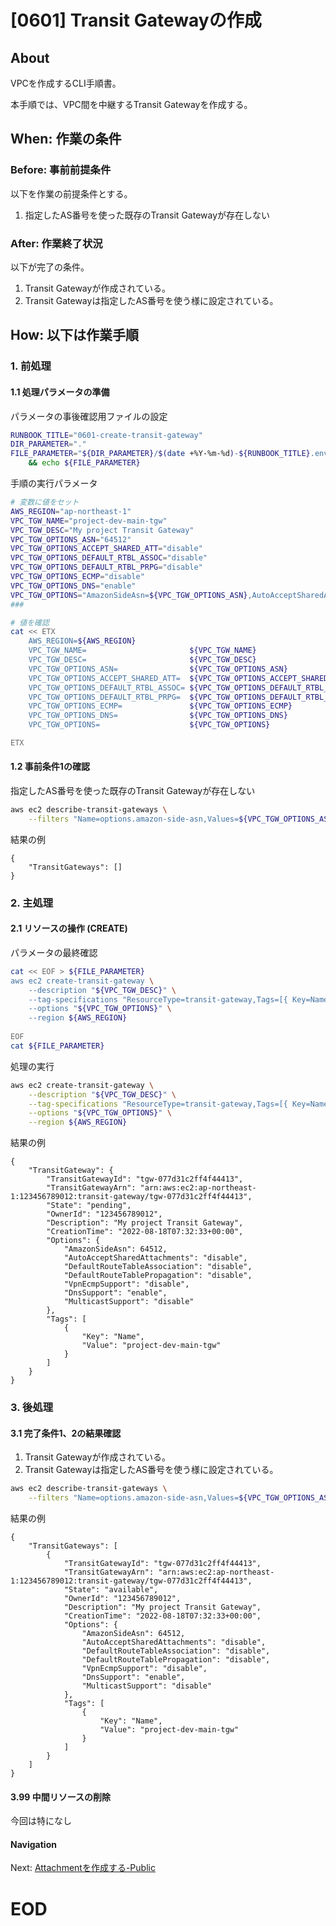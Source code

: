 # [0601] Transit Gatewayの作成

## About
VPCを作成するCLI手順書。

本手順では、VPC間を中継するTransit Gatewayを作成する。


## When: 作業の条件

### Before: 事前前提条件

以下を作業の前提条件とする。
1. 指定したAS番号を使った既存のTransit Gatewayが存在しない

### After: 作業終了状況

以下が完了の条件。

1. Transit Gatewayが作成されている。
1. Transit Gatewayは指定したAS番号を使う様に設定されている。


## How: 以下は作業手順

### 1. 前処理

#### 1.1 処理パラメータの準備

パラメータの事後確認用ファイルの設定

```bash
RUNBOOK_TITLE="0601-create-transit-gateway"
DIR_PARAMETER="."
FILE_PARAMETER="${DIR_PARAMETER}/$(date +%Y-%m-%d)-${RUNBOOK_TITLE}.env" \
    && echo ${FILE_PARAMETER}
```

手順の実行パラメータ
```bash
# 変数に値をセット
AWS_REGION="ap-northeast-1"
VPC_TGW_NAME="project-dev-main-tgw"
VPC_TGW_DESC="My project Transit Gateway"
VPC_TGW_OPTIONS_ASN="64512"
VPC_TGW_OPTIONS_ACCEPT_SHARED_ATT="disable"
VPC_TGW_OPTIONS_DEFAULT_RTBL_ASSOC="disable"
VPC_TGW_OPTIONS_DEFAULT_RTBL_PRPG="disable"
VPC_TGW_OPTIONS_ECMP="disable"
VPC_TGW_OPTIONS_DNS="enable"
VPC_TGW_OPTIONS="AmazonSideAsn=${VPC_TGW_OPTIONS_ASN},AutoAcceptSharedAttachments=${VPC_TGW_OPTIONS_ACCEPT_SHARED_ATT},DefaultRouteTableAssociation=${VPC_TGW_OPTIONS_DEFAULT_RTBL_ASSOC},DefaultRouteTablePropagation=${VPC_TGW_OPTIONS_DEFAULT_RTBL_PRPG},VpnEcmpSupport=${VPC_TGW_OPTIONS_ECMP},DnsSupport=${VPC_TGW_OPTIONS_DNS}"
###
```

```bash
# 値を確認
cat << ETX
    AWS_REGION=${AWS_REGION}
    VPC_TGW_NAME=                       ${VPC_TGW_NAME}
    VPC_TGW_DESC=                       ${VPC_TGW_DESC}
    VPC_TGW_OPTIONS_ASN=                ${VPC_TGW_OPTIONS_ASN}
    VPC_TGW_OPTIONS_ACCEPT_SHARED_ATT=  ${VPC_TGW_OPTIONS_ACCEPT_SHARED_ATT}
    VPC_TGW_OPTIONS_DEFAULT_RTBL_ASSOC= ${VPC_TGW_OPTIONS_DEFAULT_RTBL_ASSOC}
    VPC_TGW_OPTIONS_DEFAULT_RTBL_PRPG=  ${VPC_TGW_OPTIONS_DEFAULT_RTBL_PRPG}
    VPC_TGW_OPTIONS_ECMP=               ${VPC_TGW_OPTIONS_ECMP}
    VPC_TGW_OPTIONS_DNS=                ${VPC_TGW_OPTIONS_DNS}
    VPC_TGW_OPTIONS=                    ${VPC_TGW_OPTIONS}

ETX
```


#### 1.2 事前条件1の確認

指定したAS番号を使った既存のTransit Gatewayが存在しない

```bash
aws ec2 describe-transit-gateways \
    --filters "Name=options.amazon-side-asn,Values=${VPC_TGW_OPTIONS_ASN}"
```

結果の例
```output
{
    "TransitGateways": []
}
```


### 2. 主処理

#### 2.1 リソースの操作 (CREATE)

パラメータの最終確認

```bash
cat << EOF > ${FILE_PARAMETER}
aws ec2 create-transit-gateway \
    --description "${VPC_TGW_DESC}" \
    --tag-specifications "ResourceType=transit-gateway,Tags=[{ Key=Name,Value=${VPC_TGW_NAME} }]" \
    --options "${VPC_TGW_OPTIONS}" \
    --region ${AWS_REGION}
        
EOF
cat ${FILE_PARAMETER}
```

処理の実行

```bash
aws ec2 create-transit-gateway \
    --description "${VPC_TGW_DESC}" \
    --tag-specifications "ResourceType=transit-gateway,Tags=[{ Key=Name,Value=${VPC_TGW_NAME} }]" \
    --options "${VPC_TGW_OPTIONS}" \
    --region ${AWS_REGION}
```

結果の例
```output
{
    "TransitGateway": {
        "TransitGatewayId": "tgw-077d31c2ff4f44413",
        "TransitGatewayArn": "arn:aws:ec2:ap-northeast-1:123456789012:transit-gateway/tgw-077d31c2ff4f44413",
        "State": "pending",
        "OwnerId": "123456789012",
        "Description": "My project Transit Gateway",
        "CreationTime": "2022-08-18T07:32:33+00:00",
        "Options": {
            "AmazonSideAsn": 64512,
            "AutoAcceptSharedAttachments": "disable",
            "DefaultRouteTableAssociation": "disable",
            "DefaultRouteTablePropagation": "disable",
            "VpnEcmpSupport": "disable",
            "DnsSupport": "enable",
            "MulticastSupport": "disable"
        },
        "Tags": [
            {
                "Key": "Name",
                "Value": "project-dev-main-tgw"
            }
        ]
    }
}
```


### 3. 後処理

#### 3.1 完了条件1、2の結果確認

1. Transit Gatewayが作成されている。
1. Transit Gatewayは指定したAS番号を使う様に設定されている。


```bash
aws ec2 describe-transit-gateways \
    --filters "Name=options.amazon-side-asn,Values=${VPC_TGW_OPTIONS_ASN}"
```

結果の例
```output
{
    "TransitGateways": [
        {
            "TransitGatewayId": "tgw-077d31c2ff4f44413",
            "TransitGatewayArn": "arn:aws:ec2:ap-northeast-1:123456789012:transit-gateway/tgw-077d31c2ff4f44413",
            "State": "available",
            "OwnerId": "123456789012",
            "Description": "My project Transit Gateway",
            "CreationTime": "2022-08-18T07:32:33+00:00",
            "Options": {
                "AmazonSideAsn": 64512,
                "AutoAcceptSharedAttachments": "disable",
                "DefaultRouteTableAssociation": "disable",
                "DefaultRouteTablePropagation": "disable",
                "VpnEcmpSupport": "disable",
                "DnsSupport": "enable",
                "MulticastSupport": "disable"
            },
            "Tags": [
                {
                    "Key": "Name",
                    "Value": "project-dev-main-tgw"
                }
            ]
        }
    ]
}
```


#### 3.99 中間リソースの削除

今回は特になし

#### Navigation

Next: [Attachmentを作成する-Public](./0602-CreateTGWAttachment-Runbook.md)

# EOD
